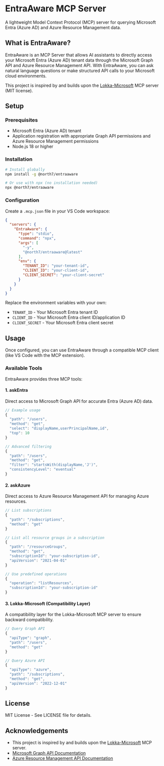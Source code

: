 # EntraAware MCP Server

A lightweight Model Context Protocol (MCP) server for querying Microsoft Entra (Azure AD) and Azure Resource Management data.

## What is EntraAware?

EntraAware is an MCP Server that allows AI assistants to directly access your Microsoft Entra (Azure AD) tenant data through the Microsoft Graph API and Azure Resource Management API. With EntraAware, you can ask natural language questions or make structured API calls to your Microsoft cloud environments.

This project is inspired by and builds upon the [Lokka-Microsoft](https://github.com/merill/lokka) MCP server (MIT license).

## Setup

### Prerequisites

- Microsoft Entra (Azure AD) tenant
- Application registration with appropriate Graph API permissions and Azure Resource Management permissions
- Node.js 18 or higher

### Installation

```bash
# Install globally
npm install -g @north7/entraaware

# Or use with npx (no installation needed)
npx @north7/entraaware
```

### Configuration

Create a `.mcp.json` file in your VS Code workspace:

```json
{
  "servers": {
    "EntraAware": {
      "type": "stdio",
      "command": "npx",
      "args": [
        "-y",
        "@north7/entraaware@latest"
      ],
      "env": {
        "TENANT_ID": "your-tenant-id",
        "CLIENT_ID": "your-client-id",
        "CLIENT_SECRET": "your-client-secret"
      }
    }
  }
}
```

Replace the environment variables with your own:

- `TENANT_ID` - Your Microsoft Entra tenant ID
- `CLIENT_ID` - Your Microsoft Entra client ID/application ID
- `CLIENT_SECRET` - Your Microsoft Entra client secret

## Usage

Once configured, you can use EntraAware through a compatible MCP client (like VS Code with the MCP extension).

### Available Tools

EntraAware provides three MCP tools:

#### 1. askEntra

Direct access to Microsoft Graph API for accurate Entra (Azure AD) data.

```javascript
// Example usage
{
  "path": "/users", 
  "method": "get",
  "select": "displayName,userPrincipalName,id",
  "top": 10
}

// Advanced filtering
{
  "path": "/users",
  "method": "get",
  "filter": "startsWith(displayName,'J')",
  "consistencyLevel": "eventual"
}
```

#### 2. askAzure

Direct access to Azure Resource Management API for managing Azure resources.

```javascript
// List subscriptions
{
  "path": "/subscriptions",
  "method": "get"
}

// List all resource groups in a subscription
{
  "path": "/resourceGroups",
  "method": "get",
  "subscriptionId": "your-subscription-id",
  "apiVersion": "2021-04-01"
}

// Use predefined operations
{
  "operation": "listResources",
  "subscriptionId": "your-subscription-id"
}
```

#### 3. Lokka-Microsoft (Compatibility Layer)

A compatibility layer for the Lokka-Microsoft MCP server to ensure backward compatibility.

```javascript
// Query Graph API
{
  "apiType": "graph",
  "path": "/users",
  "method": "get"
}

// Query Azure API
{
  "apiType": "azure",
  "path": "/subscriptions",
  "method": "get",
  "apiVersion": "2022-12-01"
}
```

## License

MIT License - See LICENSE file for details.

## Acknowledgements

- This project is inspired by and builds upon the [Lokka-Microsoft](https://github.com/merill/lokka) MCP server.
- [Microsoft Graph API Documentation](https://learn.microsoft.com/en-us/graph/api/overview)
- [Azure Resource Management API Documentation](https://learn.microsoft.com/en-us/rest/api/azure/)
